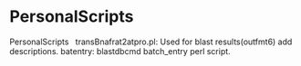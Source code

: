 # PersonalScripts
PersonalScripts  
transBnafrat2atpro.pl: Used for blast results(outfmt6) add descriptions.
batentry: blastdbcmd batch_entry perl script.

